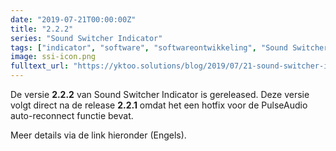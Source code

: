 ```yaml
---
date: "2019-07-21T00:00:00Z"
title: "2.2.2"
series: "Sound Switcher Indicator"
tags: ["indicator", "software", "softwareontwikkeling", "Sound Switcher Indicator", "Ubuntu"]
image: ssi-icon.png
fulltext_url: "https://yktoo.solutions/blog/2019/07/21-sound-switcher-indicator-2.2.2/"
---
```


De versie **2.2.2** van Sound Switcher Indicator is gereleased. Deze versie volgt direct na de release **2.2.1** omdat het een hotfix voor de PulseAudio auto-reconnect functie bevat.

Meer details via de link hieronder (Engels).

<!--{{< imgfig "https://yktoo.solutions/blog/2019/07/21-sound-switcher-indicator-2.2.2/ssi-icon.png" >}}-->
